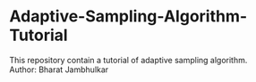 # Adaptive-Sampling-Algorithm-Tutorial
This repository contain a tutorial of adaptive sampling algorithm. 
<br>
Author: Bharat Jambhulkar
